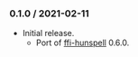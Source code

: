 ### 0.1.0 / 2021-02-11

* Initial release.
  * Port of [ffi-hunspell] 0.6.0.

[ffi-hunspell]: https://github.com/postmodern/ffi-hunspell

